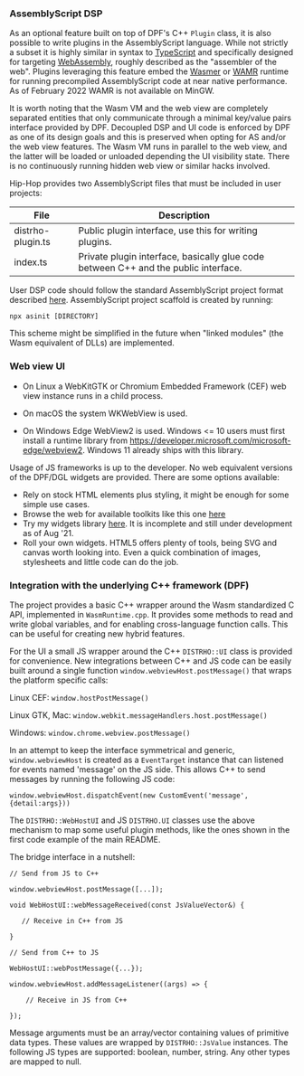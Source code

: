 ### AssemblyScript DSP

As an optional feature built on top of DPF's C++ `Plugin` class, it is also
possible to write plugins in the AssemblyScript language. While not strictly a
subset it is highly similar in syntax to [TypeScript](https://www.typescriptlang.org)
and specifically designed for targeting [WebAssembly](https://webassembly.org),
roughly described as the "assembler of the web". Plugins leveraging this feature
embed the [Wasmer](https://github.com/wasmerio/wasmer) or [WAMR](https://github.com/bytecodealliance/wasm-micro-runtime)
runtime for running precompiled AssemblyScript code at near native performance.
As of February 2022 WAMR is not available on MinGW.

It is worth noting that the Wasm VM and the web view are completely separated
entities that only communicate through a minimal key/value pairs interface
provided by DPF. Decoupled DSP and UI code is enforced by DPF as one of its
design goals and this is preserved when opting for AS and/or the web view
features. The Wasm VM runs in parallel to the web view, and the latter will be
loaded or unloaded depending the UI visibility state. There is no continuously
running hidden web view or similar hacks involved.

Hip-Hop provides two AssemblyScript files that must be included in user projects:

File              |Description
------------------|-------------------------------------------------------------
distrho-plugin.ts | Public plugin interface, use this for writing plugins.
index.ts          | Private plugin interface, basically glue code between C++ and the public interface.

User DSP code should follow the standard AssemblyScript project format described
[here](https://www.assemblyscript.org/quick-start.html). AssemblyScript project
scaffold is created by running:

`npx asinit [DIRECTORY]`

This scheme might be simplified in the future when "linked modules" (the Wasm
equivalent of DLLs) are implemented.

### Web view UI

- On Linux a WebKitGTK or Chromium Embedded Framework (CEF) web view instance
  runs in a child process.

- On macOS the system WKWebView is used.

- On Windows Edge WebView2 is used. Windows <= 10 users must first install a
runtime library from https://developer.microsoft.com/microsoft-edge/webview2.
Windows 11 already ships with this library.

Usage of JS frameworks is up to the developer. No web equivalent versions of the
DPF/DGL widgets are provided. There are some options available:

- Rely on stock HTML elements plus styling, it might be enough for some simple
use cases.
- Browse the web for available toolkits like this one [here](https://github.com/DeutscheSoft/toolkit)
- Try my widgets library [here](https://github.com/lucianoiam/guinda). It
is incomplete and still under development as of Aug '21.
- Roll your own widgets. HTML5 offers plenty of tools, being SVG and canvas
worth looking into. Even a quick combination of images, stylesheets and little
code can do the job.

### Integration with the underlying C++ framework (DPF)

The project provides a basic C++ wrapper around the Wasm standardized C API,
implemented in `WasmRuntime.cpp`. It provides some methods to read and write
global variables, and for enabling cross-language function calls. This can be
useful for creating new hybrid features.

For the UI a small JS wrapper around the C++ `DISTRHO::UI` class is provided
for convenience. New integrations between C++ and JS code can be easily built
around a single function `window.webviewHost.postMessage()` that wraps the
platform specific calls:

Linux CEF:
`window.hostPostMessage()`

Linux GTK, Mac:
`window.webkit.messageHandlers.host.postMessage()`

Windows:
`window.chrome.webview.postMessage()`

In an attempt to keep the interface symmetrical and generic, `window.webviewHost`
is created as a `EventTarget` instance that can listened for events named
'message' on the JS side. This allows C++ to send messages by running the
following JS code:

`window.webviewHost.dispatchEvent(new CustomEvent('message',{detail:args}))`

The `DISTRHO::WebHostUI` and JS `DISTRHO.UI` classes use the above mechanism
to map some useful plugin methods, like the ones shown in the first code example
of the main README.

The bridge interface in a nutshell:

```
// Send from JS to C++

window.webviewHost.postMessage([...]);

void WebHostUI::webMessageReceived(const JsValueVector&) {

   // Receive in C++ from JS

}

// Send from C++ to JS

WebHostUI::webPostMessage({...});

window.webviewHost.addMessageListener((args) => {
    
    // Receive in JS from C++

});
```

Message arguments must be an array/vector containing values of primitive data
types. These values are wrapped by `DISTRHO::JsValue` instances. The following
JS types are supported: boolean, number, string. Any other types are mapped to
null.
